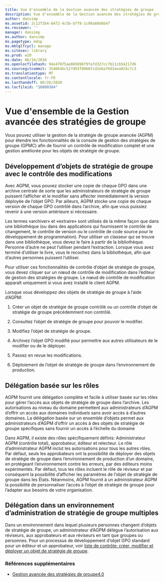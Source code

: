 ```yaml
---
title: Vue d'ensemble de la Gestion avancée des stratégies de groupe
description: Vue d'ensemble de la Gestion avancée des stratégies de groupe
author: dansimp
ms.assetid: 2c12f3b4-8472-4c5b-b7f8-1c98a80d6b47
ms.reviewer: ''
manager: dansimp
ms.author: dansimp
ms.pagetype: mdop
ms.mktglfcycl: manage
ms.sitesec: library
ms.prod: w10
ms.date: 06/16/2016
ms.openlocfilehash: 94e47075ae865096f9fe7d327cc7b11cb54217d6
ms.sourcegitcommit: 354664bc527d93f80687cd2eba70d1eea024c7c3
ms.translationtype: MT
ms.contentlocale: fr-FR
ms.lasthandoff: 06/26/2020
ms.locfileid: "10809384"
---
```

# Vue d'ensemble de la Gestion avancée des stratégies de groupe


Vous pouvez utiliser la gestion de la stratégie de groupe avancée (AGPM) pour étendre les fonctionnalités de la console de gestion des stratégies de groupe (GPMC) afin de fournir un contrôle de modification complet et une gestion améliorée pour les objets de stratégie de groupe.

## Développement d’objets de stratégie de groupe avec le contrôle des modifications


Avec AGPM, vous pouvez stocker une copie de chaque GPO dans une archive centrale de sorte que les administrateurs de stratégie de groupe puissent l’afficher et le modifier sans affecter immédiatement la version déployée de l’objet GPO. Par ailleurs, AGPM stocke une copie de chaque version de chaque GPO contrôlé dans l’archive, afin que vous puissiez revenir à une version antérieure si nécessaire.

Les termes «archiver» et «extraire» sont utilisés de la même façon que dans une bibliothèque (ou dans des applications qui fournissent le contrôle de changement, le contrôle de version ou le contrôle de code source pour le développement de programmation). Pour utiliser un classeur qui se trouve dans une bibliothèque, vous devez le faire à partir de la bibliothèque. Personne d’autre ne peut l’utiliser pendant l’extraction. Lorsque vous avez terminé d’utiliser le livre, vous le recochez dans la bibliothèque, afin que d’autres personnes puissent l’utiliser.

Pour utiliser ces fonctionnalités de contrôle d’objet de stratégie de groupe, vous devez cliquer sur un nœud de contrôle de modification dans l’éditeur de gestion des stratégies de groupe. Le nœud de contrôle de modification apparaît uniquement si vous avez installé le client AGPM.

Lorsque vous développez des objets de stratégie de groupe à l’aide d’AGPM:

1.  Créer un objet de stratégie de groupe contrôlé ou un contrôle d’objet de stratégie de groupe précédemment non contrôlé.

2.  Consultez l’objet de stratégie de groupe pour pouvoir le modifier.

3.  Modifiez l’objet de stratégie de groupe.

4.  Archivez l’objet GPO modifié pour permettre aux autres utilisateurs de le modifier ou de le déployer.

5.  Passez en revue les modifications.

6.  Déploiement de l’objet de stratégie de groupe dans l’environnement de production.

## Délégation basée sur les rôles


AGPM fournit une délégation complète et facile à utiliser basée sur les rôles pour gérer l’accès aux objets de stratégie de groupe dans l’archive. Les autorisations au niveau du domaine permettent aux administrateurs d’AGPM d’offrir un accès aux domaines individuels sans avoir accès à d’autres domaines. La délégation basée sur un ensemble d’objets permet aux administrateurs d’AGPM d’offrir un accès à des objets de stratégie de groupe spécifiques sans fournir un accès à l’échelle du domaine

Dans AGPM, il existe des rôles spécifiquement définis: Administrateur AGPM (contrôle total), approbateur, éditeur et relecteur. Le rôle d’administrateur AGPM inclut les autorisations pour tous les autres rôles. Par défaut, seuls les approbateurs ont la possibilité de déployer des objets de stratégie de groupe dans l’environnement de production d’un domaine, en protégeant l’environnement contre les erreurs, par des éditeurs moins expérimentés. Par défaut, tous les rôles incluent le rôle de réviseur et par conséquent la possibilité d’afficher les paramètres de l’objet de stratégie de groupe dans les États. Néanmoins, AGPM fournit à un administrateur AGPM la possibilité de personnaliser l’accès à l’objet de stratégie de groupe pour l’adapter aux besoins de votre organisation.

## Délégation dans un environnement d’administration de stratégie de groupe multiples


Dans un environnement dans lequel plusieurs personnes changent d’objets de stratégie de groupe, un administrateur d’AGPM délègue l’autorisation aux réviseurs, aux approbateurs et aux réviseurs en tant que groupes ou personnes. Pour un processus de développement d’objet GPO standard pour un éditeur et un approbateur, voir [liste de contrôle: créer, modifier et déployer un objet de stratégie de groupe](checklist-create-edit-and-deploy-a-gpo-agpm40.md).

### Références supplémentaires

-   [Gestion avancée des stratégies de groupe4.0](advanced-group-policy-management-40.md)

 

 





